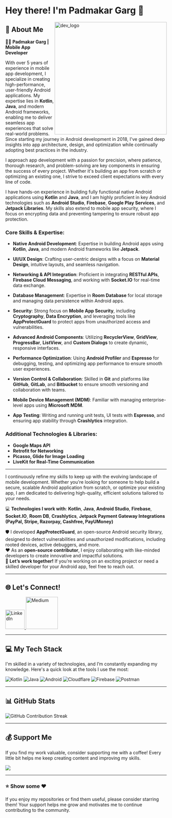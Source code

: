 # Hey there! I'm **Padmakar Garg** 👋

<img align="right" width="350" src="https://cdn.prod.website-files.com/61ebe5f773be1acd620f8208/61fa3997c8a7f531e18d4e67_man-coding-on-laptop.gif" alt="dev_logo"/>

## 🚀 About Me

👨‍💻 **Padmakar Garg | Mobile App Developer**

With over 5 years of experience in mobile app development, I specialize in creating high-performance, user-friendly Android applications. My expertise lies in **Kotlin**, **Java**, and modern Android frameworks, enabling me to deliver seamless app experiences that solve real-world problems. Since starting my journey in Android development in 2018, I've gained deep insights into app architecture, design, and optimization while continually adopting best practices in the industry.

I approach app development with a passion for precision, where patience, thorough research, and problem-solving are key components in ensuring the success of every project. Whether it's building an app from scratch or optimizing an existing one, I strive to exceed client expectations with every line of code.

I have hands-on experience in building fully functional native Android applications using **Kotlin** and **Java**, and I am highly proficient in key Android technologies such as **Android Studio**, **Firebase**, **Google Play Services**, and **Jetpack Libraries**. My skills also extend to mobile app security, where I focus on encrypting data and preventing tampering to ensure robust app protection.

### **Core Skills & Expertise:**

- **Native Android Development**: Expertise in building Android apps using **Kotlin**, **Java**, and modern Android frameworks like **Jetpack**.
  
- **UI/UX Design**: Crafting user-centric designs with a focus on **Material Design**, intuitive layouts, and seamless navigation.

- **Networking & API Integration**: Proficient in integrating **RESTful APIs**, **Firebase Cloud Messaging**, and working with **Socket.IO** for real-time data exchange.

- **Database Management**: Expertise in **Room Database** for local storage and managing data persistence within Android apps.

- **Security**: Strong focus on **Mobile App Security**, including **Cryptography**, **Data Encryption**, and leveraging tools like **AppProtectGuard** to protect apps from unauthorized access and vulnerabilities.

- **Advanced Android Components**: Utilizing **RecyclerView**, **GridView**, **ProgressBar**, **ListView**, and **Custom Dialogs** to create dynamic, responsive interfaces.

- **Performance Optimization**: Using **Android Profiler** and **Espresso** for debugging, testing, and optimizing app performance to ensure smooth user experiences.

- **Version Control & Collaboration**: Skilled in **Git** and platforms like **GitHub**, **GitLab**, and **Bitbucket** to ensure smooth versioning and collaboration with teams.

- **Mobile Device Management (MDM)**: Familiar with managing enterprise-level apps using **Microsoft MDM**.

- **App Testing**: Writing and running unit tests, UI tests with **Espresso**, and ensuring app stability through **Crashlytics** integration.

### **Additional Technologies & Libraries:**

- **Google Maps API**
- **Retrofit for Networking**
- **Picasso, Glide for Image Loading**
- **LiveKit for Real-Time Communication**

---

I continuously refine my skills to keep up with the evolving landscape of mobile development. Whether you're looking for someone to help build a secure, scalable Android application from scratch, or optimize your existing app, I am dedicated to delivering high-quality, efficient solutions tailored to your needs.

💻 **Technologies I work with**: **Kotlin**, **Java**, **Android Studio**, **Firebase**, **Socket.IO**, **Room DB**, **Crashlytics**, **Jetpack**  **Payment Gateway Integrations (PayPal, Stripe, Razorpay, Cashfree, PayUMoney)**

🛡️ I developed **AppProtectGuard**, an open-source Android security library, designed to detect vulnerabilities and unauthorized modifications, including rooted devices, active debuggers, and more.  
❤️ As an **open-source contributor**, I enjoy collaborating with like-minded developers to create innovative and impactful solutions.  
🤝 **Let’s work together!** If you’re working on an exciting project or need a skilled developer for your Android app, feel free to reach out.

---
## 🌐 Let's Connect!

<p float="left">
  <a href="https://www.linkedin.com/in/padmakargarg" title="Connect with me on LinkedIn">
    <img src="https://openvisualfx.com/wp-content/uploads/2019/10/linkedin-icon-logo-png-transparent.png" width="60" alt="LinkedIn" />
  </a>
  
  <a href="https://medium.com/@worldpadmakar007" title="Check out my Medium blog for articles and insights">
    <img src="https://cdn.mos.cms.futurecdn.net/xJGh6cXvC69an86AdrLD98-737-80.jpg" width="100" alt="Medium" />
  </a>
</p>

---

## 💻 My Tech Stack

I'm skilled in a variety of technologies, and I’m constantly expanding my knowledge. Here's a quick look at the tools I use the most:

![Kotlin](https://img.shields.io/badge/kotlin-%230095D5.svg?style=for-the-badge&logo=kotlin&logoColor=white)
![Java](https://img.shields.io/badge/java-%23ED8B00.svg?style=for-the-badge&logo=java&logoColor=white)
![Android](https://img.shields.io/badge/Android-%23232323.svg?style=for-the-badge&logo=android&logoColor=white)
![Cloudflare](https://img.shields.io/badge/Cloudflare-F38020?style=for-the-badge&logo=Cloudflare&logoColor=white)
![Firebase](https://img.shields.io/badge/firebase-%23039BE5.svg?style=for-the-badge&logo=firebase)
![Postman](https://img.shields.io/badge/Postman-FF6C37?style=for-the-badge&logo=postman&logoColor=white)

---

## 📊 GitHub Stats

<div>
  <div>
    <img src="https://github-readme-streak-stats.herokuapp.com/?user=gargpadmakar&theme=white&hide_border=false" alt="GitHub Contribution Streak"/>
  </div>

  <div>
    <!-- Uncomment this section for top language stats -->
    <!-- <img src="https://github-readme-stats.vercel.app/api/top-langs/?username=gargpadmakar&theme=white&hide_border=false&include_all_commits=true&count_private=true&layout=compact" alt="Most Used Languages"/> -->
  </div>
</div>

---

## 💰 Support Me

If you find my work valuable, consider supporting me with a coffee! Every little bit helps me keep creating content and improving my skills.

<div>
  <a href="https://buymeacoffee.com/padmakargarg">
    <img src="https://img.shields.io/badge/Buy%20Me%20a%20Coffee-ffdd00?style=for-the-badge&logo=buy-me-a-coffee&logoColor=black"/>
  </a>
</div>

---

### ⭐ Show some ❤️

If you enjoy my repositories or find them useful, please consider starring them! Your support helps me grow and motivates me to continue contributing to the community.
